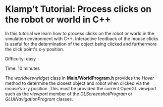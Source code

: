 

# Klamp't Tutorial: Process clicks on the robot or world in C++

In this tutorial we learn how to process clicks on the robot or world in the simulation environment with C++. Interactive feedback of the mouse clicks is useful for the determination of the object being clicked and furthermore the click point's x-y position. 

Difficulty: easy

Time: 10 minutes

The _worldviewwidget_ class in **Main/WorldProgram.h** provides the _Hover_ method to determine the closest object and robot when clicked via the mouse’s x-y position. This must be provided the current OpenGL viewport such as the _viewport_ member of the _GLScreenshotProgram_ or _GLUINavigationProgram_ classes. 